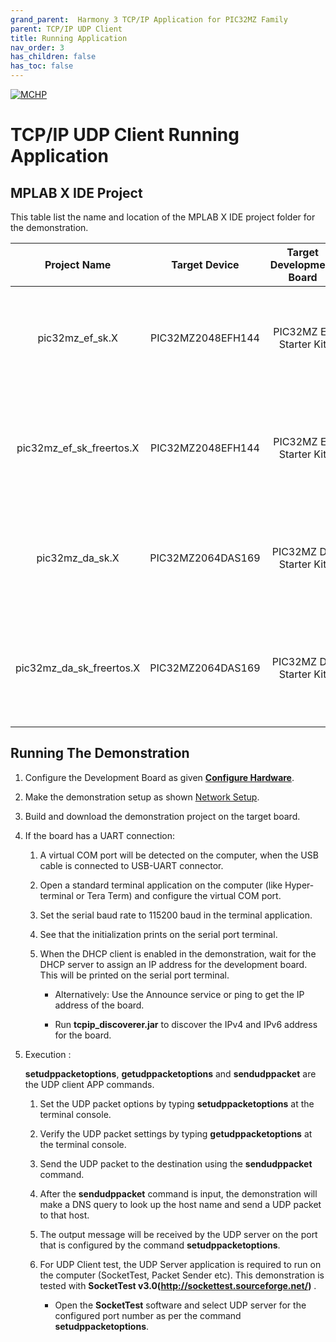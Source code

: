 ```yaml
---
grand_parent:  Harmony 3 TCP/IP Application for PIC32MZ Family
parent: TCP/IP UDP Client
title: Running Application
nav_order: 3
has_children: false
has_toc: false
---
```

[![MCHP](https://www.microchip.com/ResourcePackages/Microchip/assets/dist/images/logo.png)](https://www.microchip.com)

# TCP/IP UDP Client Running Application

## MPLAB X IDE Project
This table list the name and location of the MPLAB X IDE project folder for the demonstration.

|Project Name|  Target Device|  Target Development Board | Description  |
|:-------------:|:---------:|:---------:|:---------:|
|pic32mz_ef_sk.X | PIC32MZ2048EFH144 | PIC32MZ EF Starter Kit |Demonstrates the UDP Client on development board with PIC32MZ2048EFH144 device and LAN8740 PHY daughter board. This implementation is based on FreeRTOS.   |
|pic32mz_ef_sk_freertos.X | PIC32MZ2048EFH144 | PIC32MZ EF Starter Kit | Demonstrates the TCP/IP UDP Client on development board with PIC32MZ2048EFH144 device and LAN8740 PHY daughter board. This implementation is based on FreeRTOS. |
|pic32mz_da_sk.X | PIC32MZ2064DAS169 | PIC32MZ DA Starter Kit |Demonstrates the UDP Client on development board with PIC32MZ2064DAS169 device and LAN8740 PHY daughter board. This implementation is based on FreeRTOS.   |
|pic32mz_da_sk_freertos.X | PIC32MZ2064DAS169 | PIC32MZ DA Starter Kit | Demonstrates the TCP/IP UDP Client on development board with PIC32MZ2064DAS169 device and LAN8740 PHY daughter board. This implementation is based on FreeRTOS. |


## Running The Demonstration

1. Configure the Development Board as given  **[Configure Hardware](readme_hardware_configuration.md)**.

2. Make the demonstration setup as shown [Network Setup](../../readme.md).

3. Build and download the demonstration project on the target board.

4. If the board has a UART connection:

    1. A virtual COM port will be detected on the computer, when the USB cable is connected to USB-UART connector.

    2. Open a standard terminal application on the computer (like Hyper-terminal or Tera Term) and configure the virtual COM port.

    3. Set the serial baud rate to 115200 baud in the terminal application.

    4. See that the initialization prints on the serial port terminal.

    5. When the DHCP client is enabled in the demonstration, wait for the DHCP server to assign an IP address for the development board. This will be printed on the serial port terminal.

		* Alternatively: Use the Announce service or ping to get the IP address of the board.

        * Run **tcpip_discoverer.jar** to discover the IPv4 and IPv6 address for the board.
        
5. Execution :

    **setudppacketoptions**, **getudppacketoptions** and **sendudppacket** are the UDP client APP commands.

    1. Set the UDP packet options by typing **setudppacketoptions** at the terminal console.
    
    2. Verify the UDP packet settings by typing **getudppacketoptions** at the terminal console.
    
    3. Send the UDP packet to the destination using the **sendudppacket** command.

    4. After the **sendudppacket** command is input, the demonstration will make a DNS query to look up the host name and send a UDP packet to that host.

    5. The output message will be received by the UDP server on the port that is configured by the command **setudppacketoptions**.

    6. For UDP Client test, the UDP Server application is required to run on the computer (SocketTest, Packet Sender etc). This demonstration is tested with **SocketTest v3.0(http://sockettest.sourceforge.net/)** .
        * Open the **SocketTest** software and select UDP server for the configured port number as per the command **setudppacketoptions**.
